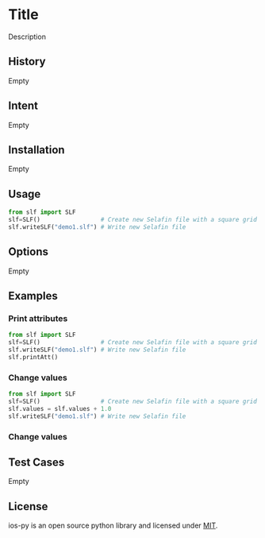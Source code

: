 # Title
Description

## History
Empty

## Intent
Empty

## Installation
Empty

## Usage
```python
from slf import SLF
slf=SLF()                 # Create new Selafin file with a square grid
slf.writeSLF("demo1.slf") # Write new Selafin file
```

## Options
Empty

## Examples
### Print attributes
```python
from slf import SLF
slf=SLF()                 # Create new Selafin file with a square grid
slf.writeSLF("demo1.slf") # Write new Selafin file
slf.printAtt()
```
### Change values
```python
from slf import SLF
slf=SLF()                 # Create new Selafin file with a square grid
slf.values = slf.values + 1.0 
slf.writeSLF("demo1.slf") # Write new Selafin file
```
### Change values

## Test Cases
Empty

## License
ios-py is an open source python library and licensed under [MIT](../master/LICENSE).